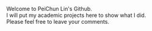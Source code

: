 Welcome to PeiChun Lin's Github. <br/>
I will put my academic projects here to show what I did. <br/>
Please feel free to leave your comments. <br/>
